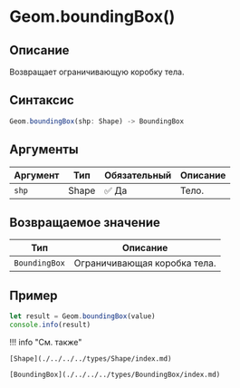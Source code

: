 # Geom.boundingBox()

## Описание
Возвращает ограничивающую коробку тела.

## Синтаксис
```javascript
Geom.boundingBox(shp: Shape) -> BoundingBox
```

## Аргументы

| Аргумент | Тип   | Обязательный | Описание           |
|---------|-------|--------------|--------------------|
| `shp`   | Shape | :white_check_mark: Да          | Тело.              |

## Возвращаемое значение

| Тип         | Описание                          |
|-------------|-----------------------------------|
| `BoundingBox` | Ограничивающая коробка тела. |

## Пример
```javascript linenums="1"
let result = Geom.boundingBox(value)
console.info(result)
```

!!! info "См. также"

    [Shape](./../../../types/Shape/index.md)

    [BoundingBox](./../../../types/BoundingBox/index.md)

